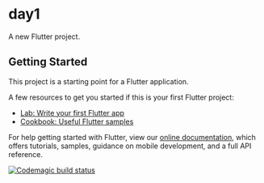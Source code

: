 # day1

A new Flutter project.

## Getting Started

This project is a starting point for a Flutter application.

A few resources to get you started if this is your first Flutter project:

- [Lab: Write your first Flutter app](https://flutter.dev/docs/get-started/codelab)
- [Cookbook: Useful Flutter samples](https://flutter.dev/docs/cookbook)

For help getting started with Flutter, view our
[online documentation](https://flutter.dev/docs), which offers tutorials,
samples, guidance on mobile development, and a full API reference.

[![Codemagic build status](https://api.codemagic.io/apps/61d1f4c74d4eb49092a92e9b/61d1f4c74d4eb49092a92e9a/status_badge.svg)](https://codemagic.io/apps/61d1f4c74d4eb49092a92e9b/61d1f4c74d4eb49092a92e9a/latest_build)